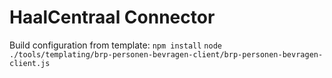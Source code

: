 # HaalCentraal Connector

Build configuration from template:
`npm install`
`node ./tools/templating/brp-personen-bevragen-client/brp-personen-bevragen-client.js`
